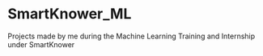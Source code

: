 # SmartKnower_ML
Projects made by me during the Machine Learning Training and Internship under SmartKnower
